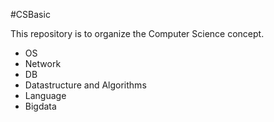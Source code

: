#CSBasic

This repository is to organize the Computer Science concept. 

* OS
* Network
* DB
* Datastructure and Algorithms
* Language
* Bigdata
